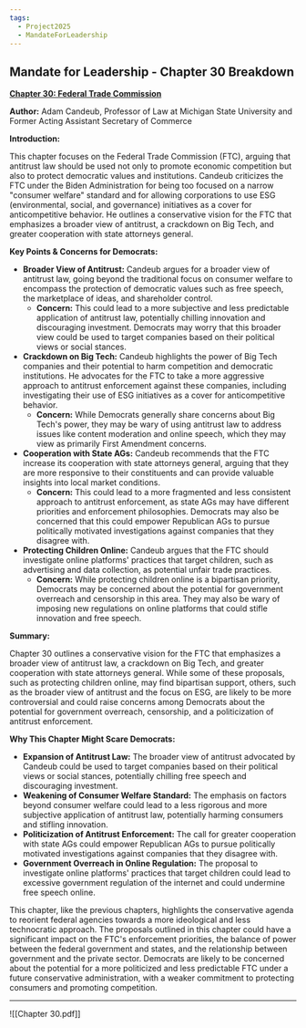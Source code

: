 ```yaml
---
tags:
  - Project2025
  - MandateForLeadership
---
```

## Mandate for Leadership - Chapter 30 Breakdown

**[Chapter 30: Federal Trade Commission](../../documents/project_2025_chapters/chapter_30.pdf)**

**Author:** Adam Candeub, Professor of Law at Michigan State University and Former Acting Assistant Secretary of Commerce

**Introduction:**

This chapter focuses on the Federal Trade Commission (FTC), arguing that antitrust law should be used not only to promote economic competition but also to protect democratic values and institutions. Candeub criticizes the FTC under the Biden Administration for being too focused on a narrow "consumer welfare" standard and for allowing corporations to use ESG (environmental, social, and governance) initiatives as a cover for anticompetitive behavior. He outlines a conservative vision for the FTC that emphasizes a broader view of antitrust, a crackdown on Big Tech, and greater cooperation with state attorneys general.

**Key Points & Concerns for Democrats:**

* **Broader View of Antitrust:** Candeub argues for a broader view of antitrust law, going beyond the traditional focus on consumer welfare to encompass the protection of democratic values such as free speech, the marketplace of ideas, and shareholder control.
    * **Concern:** This could lead to a more subjective and less predictable application of antitrust law, potentially chilling innovation and discouraging investment. Democrats may worry that this broader view could be used to target companies based on their political views or social stances.
* **Crackdown on Big Tech:** Candeub highlights the power of Big Tech companies and their potential to harm competition and democratic institutions. He advocates for the FTC to take a more aggressive approach to antitrust enforcement against these companies, including investigating their use of ESG initiatives as a cover for anticompetitive behavior.
    * **Concern:** While Democrats generally share concerns about Big Tech's power, they may be wary of using antitrust law to address issues like content moderation and online speech, which they may view as primarily First Amendment concerns.
* **Cooperation with State AGs:** Candeub recommends that the FTC increase its cooperation with state attorneys general, arguing that they are more responsive to their constituents and can provide valuable insights into local market conditions.
    * **Concern:** This could lead to a more fragmented and less consistent approach to antitrust enforcement, as state AGs may have different priorities and enforcement philosophies. Democrats may also be concerned that this could empower Republican AGs to pursue politically motivated investigations against companies that they disagree with.
* **Protecting Children Online:** Candeub argues that the FTC should investigate online platforms' practices that target children, such as advertising and data collection, as potential unfair trade practices.
    * **Concern:** While protecting children online is a bipartisan priority, Democrats may be concerned about the potential for government overreach and censorship in this area. They may also be wary of imposing new regulations on online platforms that could stifle innovation and free speech.

**Summary:**

Chapter 30 outlines a conservative vision for the FTC that emphasizes a broader view of antitrust law, a crackdown on Big Tech, and greater cooperation with state attorneys general. While some of these proposals, such as protecting children online, may find bipartisan support, others, such as the broader view of antitrust and the focus on ESG, are likely to be more controversial and could raise concerns among Democrats about the potential for government overreach, censorship, and a politicization of antitrust enforcement.

**Why This Chapter Might Scare Democrats:**

* **Expansion of Antitrust Law:** The broader view of antitrust advocated by Candeub could be used to target companies based on their political views or social stances, potentially chilling free speech and discouraging investment.
* **Weakening of Consumer Welfare Standard:** The emphasis on factors beyond consumer welfare could lead to a less rigorous and more subjective application of antitrust law, potentially harming consumers and stifling innovation.
* **Politicization of Antitrust Enforcement:** The call for greater cooperation with state AGs could empower Republican AGs to pursue politically motivated investigations against companies that they disagree with.
* **Government Overreach in Online Regulation:** The proposal to investigate online platforms' practices that target children could lead to excessive government regulation of the internet and could undermine free speech online.

This chapter, like the previous chapters, highlights the conservative agenda to reorient federal agencies towards a more ideological and less technocratic approach. The proposals outlined in this chapter could have a significant impact on the FTC's enforcement priorities, the balance of power between the federal government and states, and the relationship between government and the private sector. Democrats are likely to be concerned about the potential for a more politicized and less predictable FTC under a future conservative administration, with a weaker commitment to protecting consumers and promoting competition. 

----

![[Chapter 30.pdf]]